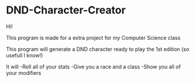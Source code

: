 # DND-Character-Creator

Hi!

This program is made for a extra project for my Computer Science class

This program will generate a DND character ready to play the 1st edition (so usefull I know!)

It will
-Roll all of your stats
-Give you a race and a class
-Show you all of your modifiers
